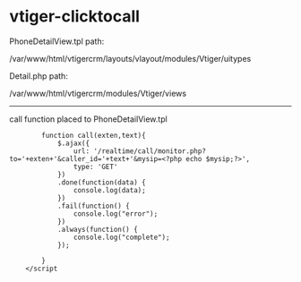 # vtiger-clicktocall


PhoneDetailView.tpl path:

/var/www/html/vtigercrm/layouts/vlayout/modules/Vtiger/uitypes



Detail.php path:

/var/www/html/vtigercrm/modules/Vtiger/views



---------------------------------------------------------------------------


call function placed to PhoneDetailView.tpl 



```
		function call(exten,text){
			$.ajax({
				url: '/realtime/call/monitor.php?to='+exten+'&caller_id='+text+'&mysip=<?php echo $mysip;?>',
				type: 'GET'
			})
			.done(function(data) {
				console.log(data);
			})
			.fail(function() {
				console.log("error");
			})
			.always(function() {
				console.log("complete");
			});
			
		}
	</script
```
